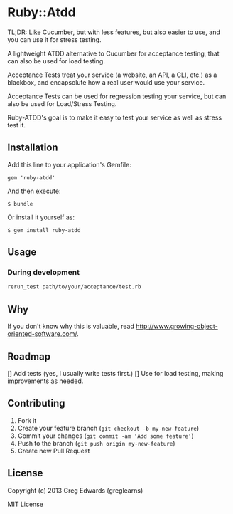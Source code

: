 # Ruby::Atdd

TL;DR: Like Cucumber, but with less features, but also easier to use, and you can use it for stress testing.

A lightweight ATDD alternative to Cucumber for acceptance testing, that can also be used for load testing.

Acceptance Tests treat your service (a website, an API, a CLI, etc.) as a blackbox, and encapsolute how a real user would use your service.

Acceptance Tests can be used for regression testing your service, but can also be used for Load/Stress Testing.

Ruby-ATDD's goal is to make it easy to test your service as well as stress test it.

## Installation

Add this line to your application's Gemfile:

    gem 'ruby-atdd'

And then execute:

    $ bundle

Or install it yourself as:

    $ gem install ruby-atdd

## Usage

### During development

```bash
rerun_test path/to/your/acceptance/test.rb
```

## Why

If you don't know why this is valuable, read http://www.growing-object-oriented-software.com/.

## Roadmap

[] Add tests (yes, I usually write tests first.)
[] Use for load testing, making improvements as needed.

## Contributing

1. Fork it
2. Create your feature branch (`git checkout -b my-new-feature`)
3. Commit your changes (`git commit -am 'Add some feature'`)
4. Push to the branch (`git push origin my-new-feature`)
5. Create new Pull Request

## License
Copyright (c) 2013 Greg Edwards (greglearns)

MIT License
